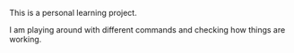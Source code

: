 This is a personal learning project.

I am playing around with different commands and checking how things are working.
